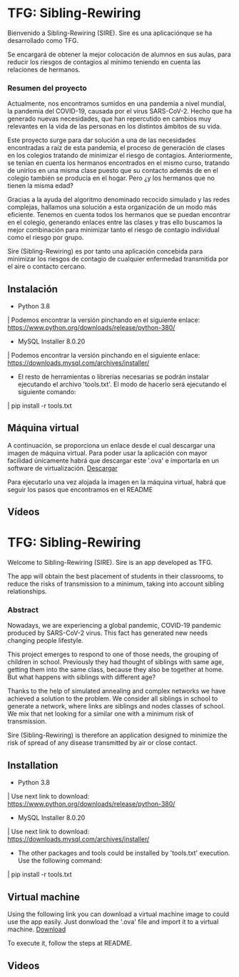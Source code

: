 # TFG: Sibling-Rewiring
Bienvenido a Sibling-Rewiring (SIRE). Sire es una aplicaciónque se ha desarrollado como TFG. 

Se encargará de obtener la mejor colocación de alumnos en sus aulas, para reducir los riesgos de contagios al mínimo teniendo en cuenta las relaciones de hermanos.

### Resumen del proyecto
Actualmente, nos encontramos sumidos en una pandemia a nivel mundial, la pandemia del COVID-19, causada por el virus SARS-CoV-2. Hecho que ha generado nuevas necesidades,
que han repercutido en cambios muy relevantes en la vida de las personas en los distintos ámbitos de su vida.

Este proyecto surge para dar solución a una de las necesidades encontradas a raíz de esta pandemia, el proceso de generación de clases en los colegios tratando de minimizar el
riesgo de contagios. Anteriormente, se tenían en cuenta los hermanos encontrados en el mismo curso, tratando de unirlos en una misma clase puesto que su contacto además de en el colegio también se producía en el hogar. Pero ¿y los hermanos que no tienen la misma edad?

Gracias a la ayuda del algoritmo denominado recocido simulado y las redes complejas, hallamos una solución a esta organización de un modo más eficiente. Tenemos en cuenta todos
los hermanos que se puedan encontrar en el colegio, generando enlaces entre las clases y tras ello buscamos la mejor combinación para minimizar tanto el riesgo de contagio individual como el riesgo por grupo.

Sire (Sibling-Rewiring) es por tanto una aplicación concebida para minimizar los riesgos de contagio de cualquier enfermedad transmitida por el aire o contacto cercano.

## Instalación
  - Python 3.8
  
  | Podemos encontrar la versión pinchando en el siguiente enlace: https://www.python.org/downloads/release/python-380/
  
  - MySQL Installer 8.0.20
  
  | Podemos encontrar la versión pinchando en el siguiente enlace: https://downloads.mysql.com/archives/installer/
  
  - El resto de herramientas o librerías necesarias se podrán instalar ejecutando el archivo 'tools.txt'. El modo de hacerlo será ejecutando el siguiente comando:
  
  | pip install -r tools.txt
  
 ## Máquina virtual
 A continuación, se proporciona un enlace desde el cual descargar una imagen de máquina virtual. Para poder usar la aplicación con mayor facilidad únicamente habrá que descargar este '.ova' e importarla en un software de virtualización.
 [Descargar]( https://drive.google.com/file/d/1m80tRqFyrQ7NtrCyi66Gh09F_0OMwvf5/view?usp=sharing)
 
Para ejecutarlo una vez alojada la imagen en la máquina virtual, habrá que seguir los pasos que encontramos en el README

## Vídeos

##

# TFG: Sibling-Rewiring
Welcome to Sibling-Rewiring (SIRE). Sire is an app developed as TFG. 

The app will obtain the best placement of students in their classrooms, to reduce the risks of transmission to a minimum, taking into account sibling relationships.

### Abstract
Nowadays, we are experiencing a global pandemic, COVID-19 pandemic produced by SARS-CoV-2 virus. This fact has generated new needs changing people lifestyle.

This project emerges to respond to one of those needs, the grouping of children in school. Previously they had thought of siblings with same age, getting them into the same class, because they also be together at home. But what happens with siblings with different age?

Thanks to the help of simulated annealing and complex networks we have achieved a solution to the problem. We consider all siblings in school to generate a network, where links
are siblings and nodes classes of school. We mix that net looking for a similar one with a minimum risk of transmission.

Sire (Sibling-Rewiring) is therefore an application designed to minimize the risk of spread of any disease transmitted by air or close contact.

## Installation
  - Python 3.8
  
  | Use next link to download: https://www.python.org/downloads/release/python-380/
  
  - MySQL Installer 8.0.20
  
  | Use next link to download: https://downloads.mysql.com/archives/installer/
  
  - The other packages and tools could be installed by 'tools.txt' execution. Use the following command:
  
  | pip install -r tools.txt
  
 ## Virtual machine
 Using the following link you can download a virtual machine image to could use the app easily. Just donwload the '.ova' file and import it to a virtual machine.
 [Download]( https://drive.google.com/file/d/1m80tRqFyrQ7NtrCyi66Gh09F_0OMwvf5/view?usp=sharing)
 
To execute it, follow the steps at README.

## Videos

